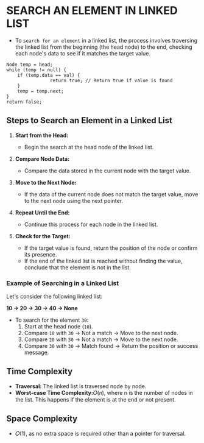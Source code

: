 # SEARCH AN ELEMENT IN LINKED LIST
- To `search for an element` in a linked list, the process involves traversing the linked list from the beginning (the head node) to the end, checking each node's data to see if it matches the target value. 

```
Node temp = head;
while (temp != null) {
    if (temp.data == val) {
                return true; // Return true if value is found
    }
    temp = temp.next;
}
return false; 
```
## Steps to Search an Element in a Linked List
1. <b>Start from the Head:</b>

    - Begin the search at the head node of the linked list.
2. <b>Compare Node Data:</b>

    - Compare the data stored in the current node with the target value.
3. <b>Move to the Next Node:</b>

    - If the data of the current node does not match the target value, move to the next node using the next pointer.
4. <b>Repeat Until the End:</b>

    - Continue this process for each node in the linked list.
5. <b>Check for the Target:</b>

    - If the target value is found, return the position of the node or confirm its presence.
    - If the end of the linked list is reached without finding the value, conclude that the element is not in the list.

### Example of Searching in a Linked List
Let's consider the following linked list:

<b>10 -> 20 -> 30 -> 40 -> None</b>

- To search for the element `30`:
    1. Start at the head node (`10`).
    2. Compare `10` with `30` → Not a match → Move to the next node.
    3. Compare `20` with `30` → Not a match → Move to the next node.
    4. Compare `30` with `30` → Match found → Return the position or success message.


## Time Complexity
- <b>Traversal:</b> The linked list is traversed node by node.
- <b>Worst-case Time Complexity:</b>𝑂(𝑛), where n is the number of nodes in the list. This happens if the element is at the end or not present.
## Space Complexity
- 𝑂(1), as no extra space is required other than a pointer for traversal.

